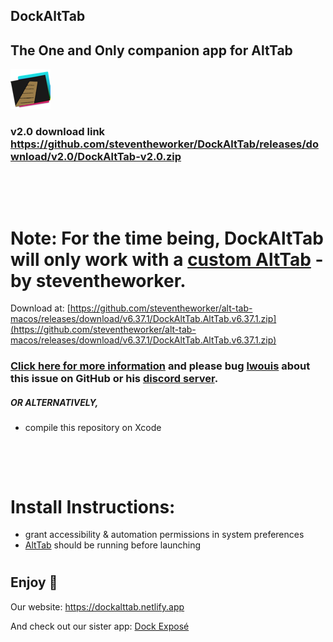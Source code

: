 ## DockAltTab

## The One and Only companion app for AltTab

![alt text](https://github.com/steventheworker/DockAltTab/blob/main/DockAltTab/Assets.xcassets/AppIcon.appiconset/icon_32x32@2x.png?raw=true)

### v2.0 download link https://github.com/steventheworker/DockAltTab/releases/download/v2.0/DockAltTab-v2.0.zip

&nbsp;

&nbsp;

# Note: For the time being, DockAltTab will only work with a [custom AltTab](https://github.com/steventheworker/alt-tab-macos) - by steventheworker.

Download at: [https://github.com/steventheworker/alt-tab-macos/releases/download/v6.37.1/DockAltTab.AltTab.v6.37.1.zip](https://github.com/steventheworker/alt-tab-macos/releases/download/v6.37.1/DockAltTab.AltTab.v6.37.1.zip)

### [Click here for more information](https://github.com/lwouis/alt-tab-macos/pull/1590#issuecomment-1131809994) and please bug [lwouis](https://github.com/lwouis/alt-tab-macos/) about this issue on GitHub or his [discord server](https://discord.gg/CVEPeDufJa).

##### OR ALTERNATIVELY,

-   compile this repository on Xcode

&nbsp;

&nbsp;

# Install Instructions:

-   grant accessibility & automation permissions in system preferences
-   [AltTab](https://alt-tab-macos.netlify.app) should be running before launching

#

## Enjoy 🤗

Our website: https://dockalttab.netlify.app

And check out our sister app: [Dock Exposé](https://dockexpose.netlify.app)
